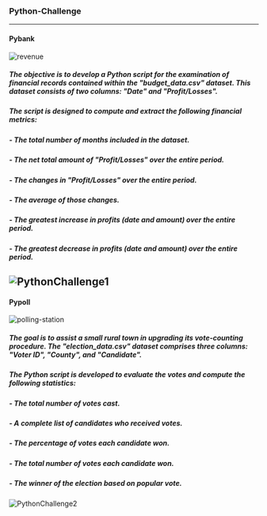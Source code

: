 ### Python-Challenge
---
#### Pybank
![revenue](https://github.com/kmorrow439/python_challenge/assets/114371722/19c75192-7935-48b7-9127-f07f83697648)
##### The objective is to develop a Python script for the examination of financial records contained within the "budget_data.csv" dataset. This dataset consists of two columns: "Date" and "Profit/Losses". 
##### The script is designed to compute and extract the following financial metrics:
##### - The total number of months included in the dataset.
##### - The net total amount of "Profit/Losses" over the entire period.
##### - The changes in "Profit/Losses" over the entire period.
##### - The average of those changes.
##### - The greatest increase in profits (date and amount) over the entire period.
##### - The greatest decrease in profits (date and amount) over the entire period.
![PythonChallenge1](https://github.com/kmorrow439/python_challenge/assets/114371722/86b7a054-5599-4f0b-bcb1-8fee26711021)
---
#### Pypoll
![polling-station](https://github.com/kmorrow439/python_challenge/assets/114371722/19d0bdc2-f410-45f7-a80a-f794b7b056d4)
##### The goal is to assist a small rural town in upgrading its vote-counting procedure. The "election_data.csv" dataset comprises three columns: "Voter ID", "County", and "Candidate". 
##### The Python script is developed to evaluate the votes and compute the following statistics:
##### - The total number of votes cast.
##### - A complete list of candidates who received votes.
##### - The percentage of votes each candidate won.
##### - The total number of votes each candidate won.
##### - The winner of the election based on popular vote.
![PythonChallenge2](https://github.com/kmorrow439/python_challenge/assets/114371722/bf0eff7b-83a8-4f0b-9491-15fe0d0877fc)
